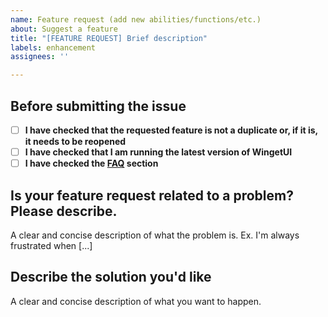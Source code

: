 ```yaml
---
name: Feature request (add new abilities/functions/etc.)
about: Suggest a feature
title: "[FEATURE REQUEST] Brief description"
labels: enhancement
assignees: ''

---
```


## Before submitting the issue

- [ ] **I have checked that the requested feature is not a duplicate or, if it is, it needs to be reopened**
- [ ] **I have checked that I am running the latest version of WingetUI**
- [ ] **I have checked the [FAQ](https://github.com/martinet101/WingetUI#faq) section**

## Is your feature request related to a problem? Please describe.

A clear and concise description of what the problem is. Ex. I'm always frustrated when [...]

## Describe the solution you'd like

A clear and concise description of what you want to happen.

